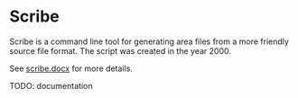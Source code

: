 # Scribe

Scribe is a command line tool for generating area files from a more friendly source file format.
The script was created in the year 2000.

See [scribe.docx](scribe.docx) for more details.

TODO: documentation
